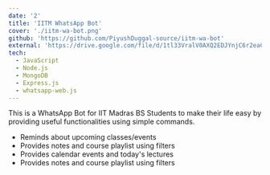 ```yaml
---
date: '2'
title: 'IITM WhatsApp Bot'
cover: './iitm-wa-bot.png'
github: 'https://github.com/PiyushDuggal-source/iitm-wa-bot'
external: 'https://drive.google.com/file/d/1tl33VralV0AXQ2EDJYnjC6r2eaCUHr-l/view'
tech:
  - JavaScript
  - Node.js
  - MongoDB
  - Express.js
  - whatsapp-web.js
---
```


This is a WhatsApp Bot for IIT Madras BS Students to make their life easy by providing useful functionalities using simple commands.

- Reminds about upcoming classes/events
- Provides notes and course playlist using filters
- Provides calendar events and today's lectures
- Provides notes and course playlist using filters
